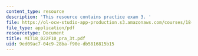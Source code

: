 ```yaml
---
content_type: resource
description: 'This resource contains practice exam 3. '
file: https://ol-ocw-studio-app-production.s3.amazonaws.com/courses/18-022-calculus-of-several-variables-fall-2010/9ed09ac704c928baf90edb5816815b15_MIT18_022F10_pra_3t.pdf
file_type: application/pdf
resourcetype: Document
title: MIT18_022F10_pra_3t.pdf
uid: 9ed09ac7-04c9-28ba-f90e-db5816815b15
---
```

